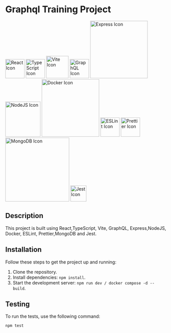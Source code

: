 # Graphql Training Project

<div>
<img src="https://upload.wikimedia.org/wikipedia/commons/thumb/a/a7/React-icon.svg/512px-React-icon.svg.png?20220125121207" width="60" alt="React Icon">
<img src="https://upload.wikimedia.org/wikipedia/commons/thumb/4/4c/Typescript_logo_2020.svg/250px-Typescript_logo_2020.svg.png" width="60" alt="TypeScript Icon">
<img src="https://avatars.githubusercontent.com/u/65625612?s=280&v=4" width="70" alt="Vite Icon"> 
<img src="https://upload.wikimedia.org/wikipedia/commons/thumb/1/17/GraphQL_Logo.svg/1200px-GraphQL_Logo.svg.png" width="60" alt="GraphQL Icon"> 
<img src="https://upload.wikimedia.org/wikipedia/commons/6/64/Expressjs.png" width="180" alt="Express Icon"> 
<img src="https://upload.wikimedia.org/wikipedia/commons/thumb/d/d9/Node.js_logo.svg/240px-Node.js_logo.svg.png" width="110" alt="NodeJS Icon"> 
<img src="https://upload.wikimedia.org/wikipedia/en/thumb/f/f4/Docker_logo.svg/2880px-Docker_logo.svg.png" width="180" alt="Docker Icon"> 
<img src="https://upload.wikimedia.org/wikipedia/commons/thumb/e/e3/ESLint_logo.svg/1200px-ESLint_logo.svg.png" width="60" alt="ESLint Icon"> 
<img src="https://prettier.io/icon.png" width="60" alt="Prettier Icon"> 
<img src="https://upload.wikimedia.org/wikipedia/commons/thumb/9/93/MongoDB_Logo.svg/500px-MongoDB_Logo.svg.png" width="200" alt="MongoDB Icon"> 
<img src="https://jestjs.io/img/jest.png" width="50" alt="Jest Icon"> 
</div>



## Description

This project is built using React,TypeScript, Vite, GraphQL, Express,NodeJS, Docker, ESLint, Prettier,MongoDB and Jest.

## Installation

Follow these steps to get the project up and running:

1. Clone the repository.
2. Install dependencies: `npm install`.
3. Start the development server: `npm run dev / docker compose -d --build`.


## Testing

To run the tests, use the following command:

```shell
npm test
